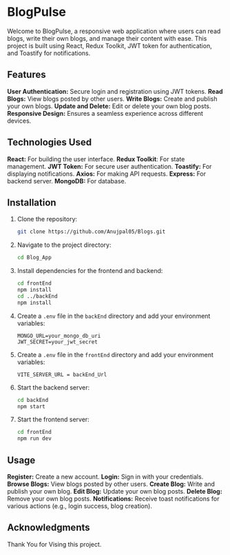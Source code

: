 # BlogPulse
Welcome to BlogPulse, a responsive web application where users can read blogs, write their own blogs, and manage their content with ease. This project is built using React, Redux Toolkit, JWT token for authentication, and Toastify for notifications.

## Features
**User Authentication:** Secure login and registration using JWT tokens.
**Read Blogs:** View blogs posted by other users.
**Write Blogs:** Create and publish your own blogs.
**Update and Delete:** Edit or delete your own blog posts.
**Responsive Design:** Ensures a seamless experience across different devices.

## Technologies Used
**React:** For building the user interface.
**Redux Toolkit**: For state management.
**JWT Token:** For secure user authentication.
**Toastify:** For displaying notifications.
**Axios:** For making API requests.
**Express:** For backend server.
**MongoDB:** For database.

## Installation

1. Clone the repository:
    ```bash
    git clone https://github.com/Anujpal05/Blogs.git
    ```
2. Navigate to the project directory:
    ```bash
    cd Blog_App
    ```
3. Install dependencies for the frontend and backend:
    ```bash
    cd frontEnd
    npm install
    cd ../backEnd
    npm install
    ```
4. Create a `.env` file in the `backEnd` directory and add your environment variables:
    ```env
    MONGO_URL=your_mongo_db_uri
    JWT_SECRET=your_jwt_secret
    ```
5. Create a `.env` file in the `frontEnd` directory and add your environment variables:
    ```env
   VITE_SERVER_URL = backEnd_Url
    ``` 
6. Start the backend server:
    ```bash
    cd backEnd
    npm start
    ```
7. Start the frontend server:
    ```bash
    cd frontEnd
    npm run dev
    ```

## Usage
**Register:** Create a new account.
**Login:** Sign in with your credentials.
**Browse Blogs:** View blogs posted by other users.
**Create Blog:** Write and publish your own blog.
**Edit Blog:** Update your own blog posts.
**Delete Blog:** Remove your own blog posts.
**Notifications:** Receive toast notifications for various actions (e.g., login success, blog creation).

## Acknowledgments
Thank You for Vising this project.
